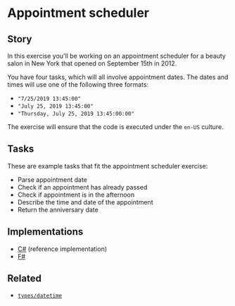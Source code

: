 # Appointment scheduler

## Story

In this exercise you'll be working on an appointment scheduler for a beauty salon in New York that opened on September 15th in 2012.

You have four tasks, which will all involve appointment dates. The dates and times will use one of the following three formats:

- `"7/25/2019 13:45:00"`
- `"July 25, 2019 13:45:00"`
- `"Thursday, July 25, 2019 13:45:00:00"`

The exercise will ensure that the code is executed under the `en-US` culture.

## Tasks

These are example tasks that fit the appointment scheduler exercise:

- Parse appointment date
- Check if an appointment has already passed
- Check if appointment is in the afternoon
- Describe the time and date of the appointment
- Return the anniversary date

## Implementations

- [C#][implementation-csharp] (reference implementation)
- [F#][implementation-fsharp]

## Related

- [`types/datetime`][types-datetime]

[types-datetime]: ../types/datetime.md
[implementation-csharp]: ../../languages/csharp/exercises/concept/datetimes/.docs/instructions.md
[implementation-fsharp]: ../../languages/fsharp/exercises/concept/datetimes/.docs/instructions.md
